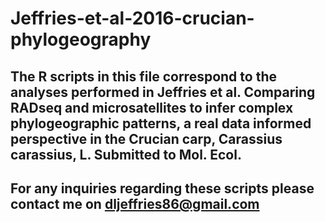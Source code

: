# Jeffries-et-al-2016-crucian-phylogeography
## The R scripts in this file correspond to the analyses performed in Jeffries et al. Comparing RADseq and microsatellites to infer complex phylogeographic patterns, a real data informed perspective in the Crucian carp, Carassius carassius, L. Submitted to Mol. Ecol.
## For any inquiries regarding these scripts please contact me on dljeffries86@gmail.com

